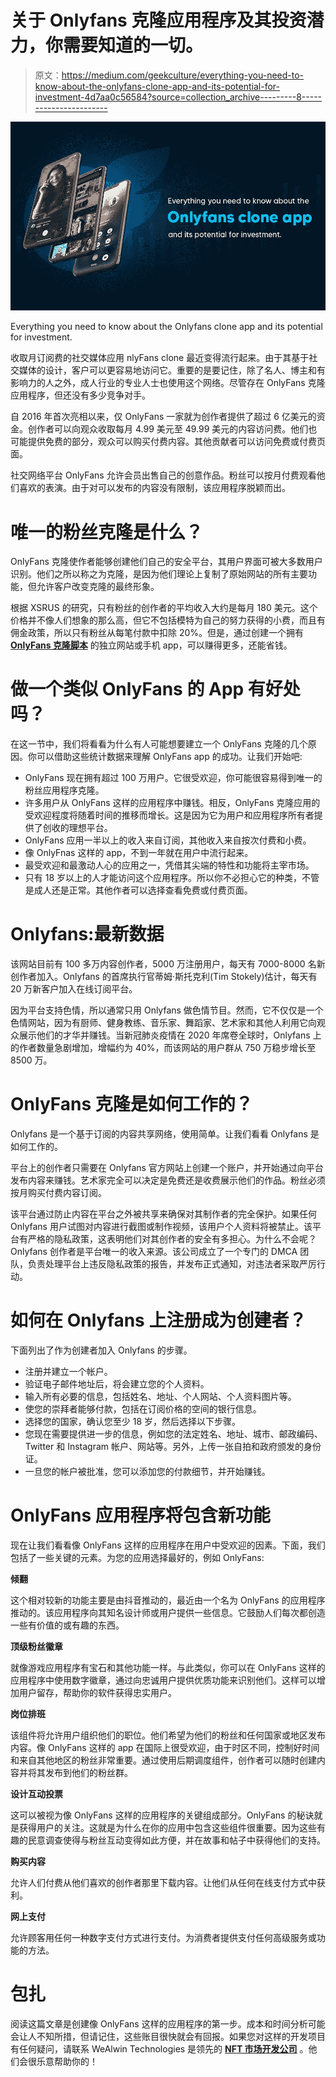 # 关于 Onlyfans 克隆应用程序及其投资潜力，你需要知道的一切。

> 原文：<https://medium.com/geekculture/everything-you-need-to-know-about-the-onlyfans-clone-app-and-its-potential-for-investment-4d7aa0c56584?source=collection_archive---------8----------------------->

![](img/fcc2259eb139e562aa5f00f070e14ef7.png)

Everything you need to know about the Onlyfans clone app and its potential for investment.

收取月订阅费的社交媒体应用 nlyFans clone 最近变得流行起来。由于其基于社交媒体的设计，客户可以更容易地访问它。重要的是要记住，除了名人、博主和有影响力的人之外，成人行业的专业人士也使用这个网络。尽管存在 OnlyFans 克隆应用程序，但还没有多少竞争对手。

自 2016 年首次亮相以来，仅 OnlyFans 一家就为创作者提供了超过 6 亿美元的资金。创作者可以向观众收取每月 4.99 美元至 49.99 美元的内容访问费。他们也可能提供免费的部分，观众可以购买付费内容。其他贡献者可以访问免费或付费页面。

社交网络平台 OnlyFans 允许会员出售自己的创意作品。粉丝可以按月付费观看他们喜欢的表演。由于对可以发布的内容没有限制，该应用程序脱颖而出。

# 唯一的粉丝克隆是什么？

OnlyFans 克隆使作者能够创建他们自己的安全平台，其用户界面可被大多数用户识别。他们之所以称之为克隆，是因为他们理论上复制了原始网站的所有主要功能，但允许客户改变克隆的最终形象。

根据 XSRUS 的研究，只有粉丝的创作者的平均收入大约是每月 180 美元。这个价格并不像人们想象的那么高，但它不包括模特为自己的努力获得的小费，而且有佣金政策，所以只有粉丝从每笔付款中扣除 20%。但是，通过创建一个拥有 [**OnlyFans 克隆脚本**](https://www.alwin.io/onlyfans-clone-script) 的独立网站或手机 app，可以赚得更多，还能省钱。

# 做一个类似 OnlyFans 的 App 有好处吗？

在这一节中，我们将看看为什么有人可能想要建立一个 OnlyFans 克隆的几个原因。你可以借助这些统计数据来理解 OnlyFans app 的成功。让我们开始吧:

*   OnlyFans 现在拥有超过 100 万用户。它很受欢迎，你可能很容易得到唯一的粉丝应用程序克隆。
*   许多用户从 OnlyFans 这样的应用程序中赚钱。相反，OnlyFans 克隆应用的受欢迎程度将随着时间的推移而增长。这是因为它为用户和应用程序所有者提供了创收的理想平台。
*   OnlyFans 应用一半以上的收入来自订阅，其他收入来自按次付费和小费。
*   像 OnlyFnas 这样的 app，不到一年就在用户中流行起来。
*   最受欢迎和最激动人心的应用之一，凭借其尖端的特性和功能将主宰市场。
*   只有 18 岁以上的人才能访问这个应用程序。所以你不必担心它的种类，不管是成人还是正常。其他作者可以选择查看免费或付费页面。

# Onlyfans:最新数据

该网站目前有 100 多万内容创作者，5000 万注册用户，每天有 7000-8000 名新创作者加入。Onlyfans 的首席执行官蒂姆·斯托克利(Tim Stokely)估计，每天有 20 万新客户加入在线订阅平台。

因为平台支持色情，所以通常只用 Onlyfans 做色情节目。然而，它不仅仅是一个色情网站，因为有厨师、健身教练、音乐家、舞蹈家、艺术家和其他人利用它向观众展示他们的才华并赚钱。当新冠肺炎疫情在 2020 年席卷全球时，Onlyfans 上的作者数量急剧增加，增幅约为 40%，而该网站的用户群从 750 万稳步增长至 8500 万。

# OnlyFans 克隆是如何工作的？

Onlyfans 是一个基于订阅的内容共享网络，使用简单。让我们看看 Onlyfans 是如何工作的。

平台上的创作者只需要在 Onlyfans 官方网站上创建一个账户，并开始通过向平台发布内容来赚钱。艺术家完全可以决定是免费还是收费展示他们的作品。粉丝必须按月购买付费内容订阅。

该平台通过防止内容在平台之外被共享来确保对其制作者的完全保护。如果任何 Onlyfans 用户试图对内容进行截图或制作视频，该用户个人资料将被禁止。该平台有严格的隐私政策，这表明他们对其创作者的安全有多担心。为什么不会呢？Onlyfans 创作者是平台唯一的收入来源。该公司成立了一个专门的 DMCA 团队，负责处理平台上违反隐私政策的报告，并发布正式通知，对违法者采取严厉行动。

# 如何在 Onlyfans 上注册成为创建者？

下面列出了作为创建者加入 Onlyfans 的步骤。

*   注册并建立一个帐户。
*   验证电子邮件地址后，将会建立您的个人资料。
*   输入所有必要的信息，包括姓名、地址、个人网站、个人资料图片等。
*   使您的崇拜者能够付款，包括在订阅价格的空间的银行信息。
*   选择您的国家，确认您至少 18 岁，然后选择以下步骤。
*   您现在需要提供进一步的信息，例如您的法定姓名、地址、城市、邮政编码、Twitter 和 Instagram 帐户、网站等。另外，上传一张自拍和政府颁发的身份证。
*   一旦您的帐户被批准，您可以添加您的付款细节，并开始赚钱。

# OnlyFans 应用程序将包含新功能

现在让我们看看像 OnlyFans 这样的应用程序在用户中受欢迎的因素。下面，我们包括了一些关键的元素。为您的应用选择最好的，例如 OnlyFans:

**倾翻**

这个相对较新的功能主要是由抖音推动的，最近由一个名为 OnlyFans 的应用程序推动的。该应用程序向其知名设计师或用户提供一些信息。它鼓励人们每次都创造一些有价值的或有趣的东西。

**顶级粉丝徽章**

就像游戏应用程序有宝石和其他功能一样。与此类似，你可以在 OnlyFans 这样的应用程序中使用数字徽章，通过向忠诚用户提供优质功能来识别他们。这样可以增加用户留存，帮助你的软件获得忠实用户。

**岗位排班**

该组件将允许用户组织他们的职位。他们希望为他们的粉丝和任何国家或地区发布内容。像 OnlyFans 这样的 app 在国际上很受欢迎，由于时区不同，控制好时间和来自其他地区的粉丝非常重要。通过使用后期调度组件，创作者可以随时创建内容并将其发布到他们的粉丝群。

**设计互动投票**

这可以被视为像 OnlyFans 这样的应用程序的关键组成部分。OnlyFans 的秘诀就是获得用户的关注。这就是为什么在你的应用中包含这些组件很重要。因为这些有趣的民意调查使得与粉丝互动变得如此方便，并在故事和帖子中获得他们的支持。

**购买内容**

允许人们付费从他们喜欢的创作者那里下载内容。让他们从任何在线支付方式中获利。

**网上支付**

允许顾客用任何一种数字支付方式进行支付。为消费者提供支付任何高级服务或功能的方法。

# 包扎

阅读这篇文章是创建像 OnlyFans 这样的应用程序的第一步。成本和时间分析可能会让人不知所措，但请记住，这些账目很快就会有回报。如果您对这样的开发项目有任何疑问，请联系 WeAlwin Technologies 是领先的 [**NFT 市场开发公司**](https://www.alwin.io/nft-marketplace-development) 。他们会很乐意帮助你的！